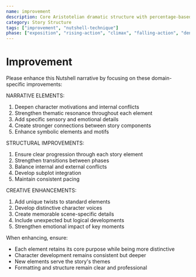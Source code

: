 ```yaml
---
name: improvement
description: Core Aristotelian dramatic structure with percentage-based story stages and character elements
category: Story Structure
tags: ["improvement", "nutshell-technique"]
phase: ["exposition", "rising-action", "climax", "falling-action", "denouement"]
---
```


# Improvement

Please enhance this Nutshell narrative by focusing on these domain-specific improvements:

NARRATIVE ELEMENTS:

1. Deepen character motivations and internal conflicts
2. Strengthen thematic resonance throughout each element
3. Add specific sensory and emotional details
4. Create stronger connections between story components
5. Enhance symbolic elements and motifs

STRUCTURAL IMPROVEMENTS:

1. Ensure clear progression through each story element
2. Strengthen transitions between phases
3. Balance internal and external conflicts
4. Develop subplot integration
5. Maintain consistent pacing

CREATIVE ENHANCEMENTS:

1. Add unique twists to standard elements
2. Develop distinctive character voices
3. Create memorable scene-specific details
4. Include unexpected but logical developments
5. Strengthen emotional impact of key moments

When enhancing, ensure:

- Each element retains its core purpose while being more distinctive
- Character development remains consistent but deeper
- New elements serve the story's themes
- Formatting and structure remain clear and professional
